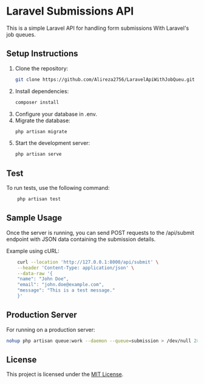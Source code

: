 # Laravel Submissions API

This is a simple Laravel API for handling form submissions With Laravel's job queues.

## Setup Instructions

1. Clone the repository:
   ```bash
   git clone https://github.com/Alireza2756/LaravelApiWithJobQueu.git
2. Install dependencies:
    ```bash
    composer install 
3. Configure your database in .env.
4. Migrate the database:
    ```bash
    php artisan migrate
5. Start the development server:
    ```bash
   php artisan serve

## Test
To run tests, use the following command:
```bash
    php artisan test
```

## Sample Usage

Once the server is running, you can send POST requests to the /api/submit endpoint with JSON data containing the submission details.

Example using cURL:
```bash
    curl --location 'http://127.0.0.1:8000/api/submit' \
    --header 'Content-Type: application/json' \
    --data-raw '{
    "name": "John Doe",
    "email": "john.doe@example.com",
    "message": "This is a test message."
    }'
   ``` 
    
## Production Server
For running on a production server:
```bash
nohup php artisan queue:work --daemon --queue=submission > /dev/null 2>&1 &
```
## License

This project is licensed under the [MIT License]([LICENSE](https://opensource.org/license/MIT)).
